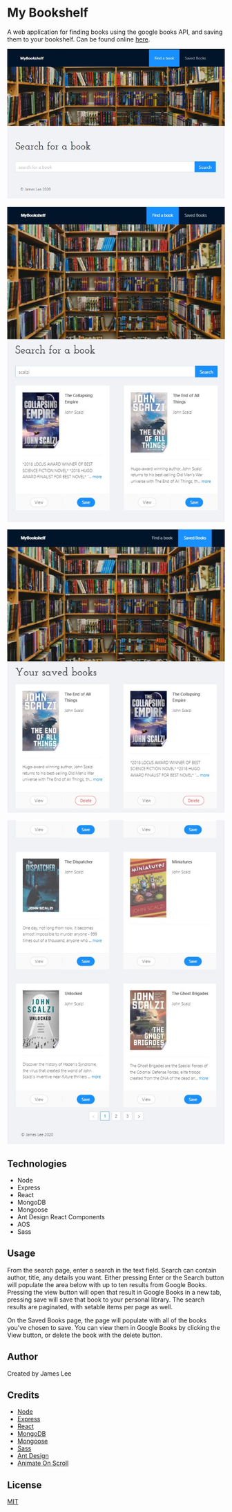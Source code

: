 # My Bookshelf

A web application for finding books using the google books API, and saving them to your bookshelf.  Can be found online [here](https://mylibrary-jl.herokuapp.com/).

![Search Page](./readmeAssets/search.jpg)

![Search with query Page](./readmeAssets/searchresults.jpg)

![Saved Page](./readmeAssets/saved.jpg)

![Pagination](./readmeAssets/pagination.jpg)



## Technologies

* Node
* Express
* React
* MongoDB
* Mongoose
* Ant Design React Components
* AOS
* Sass

## Usage

From the search page, enter a search in the text field.  Search can contain author, title, any details you want.  Either pressing Enter or the Search button will populate the area below with up to ten results from Google Books.  Pressing the view button will open that result in Google Books in a new tab, pressing save will save that book to your personal library.  The search results are paginated, with setable items per page as well.

On the Saved Books page, the page will populate with all of the books you've chosen to save.  You can view them in Google Books by clicking the View button, or delete the book with the delete button.

## Author

Created by James Lee

## Credits


* [Node](https://nodejs.org/en/)
* [Express](https://expressjs.com/)
* [React](https://reactjs.org/)
* [MongoDB](https://www.mongodb.com/)
* [Mongoose](https://mongoosejs.com/docs/)
* [Sass](https://sass-lang.com/)
* [Ant Design](https://ant.design/)
* [Animate On Scroll](https://michalsnik.github.io/aos/)

## License

[MIT](https://choosealicense.com/licenses/mit/)